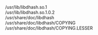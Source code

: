 /usr/lib/libdhash.so.1  
/usr/lib/libdhash.so.1.0.2  
/usr/share/doc/libdhash  
/usr/share/doc/libdhash/COPYING  
/usr/share/doc/libdhash/COPYING.LESSER  
